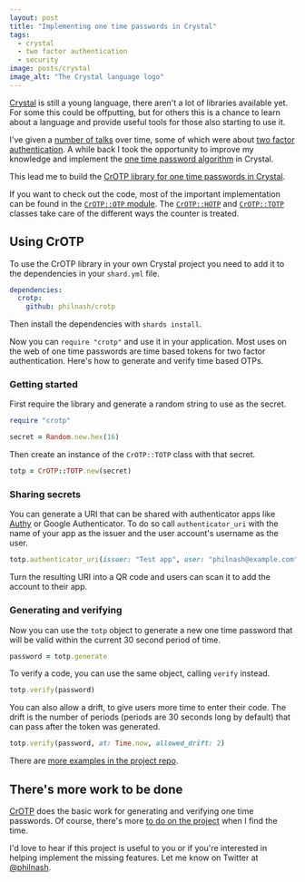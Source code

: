```yaml
---
layout: post
title: "Implementing one time passwords in Crystal"
tags:
  - crystal
  - two factor authentication
  - security
image: posts/crystal
image_alt: "The Crystal language logo"
---
```


[Crystal](https://crystal-lang.org/) is still a young language, there aren't a lot of libraries available yet. For some this could be offputting, but for others this is a chance to learn about a language and provide useful tools for those also starting to use it.

I've given a [number of talks](/speaking/history/) over time, some of which were about [two factor authentication](https://www.youtube.com/watch?v=WipxMQjssRE). A while back I took the opportunity to improve my knowledge and implement the [one time password algorithm](https://en.wikipedia.org/wiki/HMAC-based_One-time_Password_algorithm) in Crystal.

This lead me to build the [CrOTP library for one time passwords in Crystal](https://github.com/philnash/crotp).

If you want to check out the code, most of the important implementation can be found in the [`CrOTP::OTP` module](https://github.com/philnash/crotp/blob/master/src/crotp/otp.cr). The [`CrOTP::HOTP`](https://github.com/philnash/crotp/blob/master/src/crotp/hotp.cr) and [`CrOTP::TOTP`](https://github.com/philnash/crotp/blob/master/src/crotp/totp.cr) classes take care of the different ways the counter is treated.

## Using CrOTP

To use the CrOTP library in your own Crystal project you need to add it to the dependencies in your `shard.yml` file.

```yaml
dependencies:
  crotp:
    github: philnash/crotp
```

Then install the dependencies with `shards install`.

Now you can `require "crotp"` and use it in your application. Most uses on the web of one time passwords are time based tokens for two factor authentication. Here's how to generate and verify time based OTPs.

### Getting started

First require the library and generate a random string to use as the secret.

```ruby
require "crotp"

secret = Random.new.hex(16)
```

Then create an instance of the `CrOTP::TOTP` class with that secret.

```ruby
totp = CrOTP::TOTP.new(secret)
```

### Sharing secrets

You can generate a URI that can be shared with authenticator apps like [Authy](https://authy.com/) or Google Authenticator. To do so call `authenticator_uri` with the name of your app as the issuer and the user account's username as the user.

```ruby
totp.authenticator_uri(issuer: "Test app", user: "philnash@example.com")
```

Turn the resulting URI into a QR code and users can scan it to add the account to their app.

### Generating and verifying

Now you can use the `totp` object to generate a new one time password that will be valid within the current 30 second period of time.

```ruby
password = totp.generate
```

To verify a code, you can use the same object, calling `verify` instead.

```ruby
totp.verify(password)
```

You can also allow a drift, to give users more time to enter their code. The drift is the number of periods (periods are 30 seconds long by default) that can pass after the token was generated.

```ruby
totp.verify(password, at: Time.now, allowed_drift: 2)
```

There are [more examples in the project repo](https://github.com/philnash/crotp/blob/master/example/crotp.cr).

## There's more work to be done

[CrOTP](https://github.com/philnash/crotp) does the basic work for generating and verifying one time passwords. Of course, there's more [to do on the project](https://github.com/philnash/crotp#todo) when I find the time.

I'd love to hear if this project is useful to you or if you're interested in helping implement the missing features. Let me know on Twitter at [@philnash](https://twitter.com/philnash).
